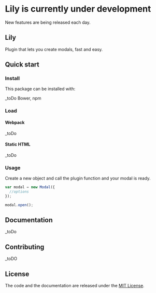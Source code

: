 # Lily is currently under development

New features are being released each day.

## Lily

Plugin that lets you create modals, fast and easy.

## Quick start

### Install

This package can be installed with:

_toDo
Bower, npm


### Load

#### Webpack

_toDo

#### Static HTML

_toDo

### Usage

Create a new object and call the plugin function and your modal is ready.

```javascript
var modal = new Modal({
  //options
});

modal.open();
```

## Documentation

_toDo

## Contributing
_toDO

## License

The code and the documentation are released under the [MIT License](LICENSE).